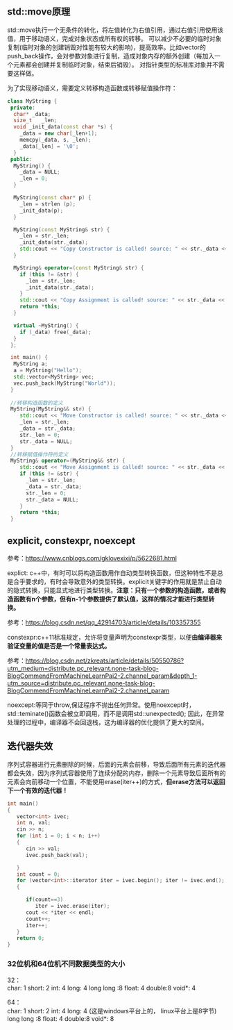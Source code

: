 ## std::move原理

std::move执行一个无条件的转化，将左值转化为右值引用，通过右值引用使用该值，用于移动语义，完成对象状态或所有权的转移。
可以减少不必要的临时对象复制(临时对象的创建销毁对性能有较大的影响)，提高效率。比如vector的push_back操作，会对参数对象进行复制，造成对象内存的额外创建（每加入一个元素都会创建并复制临时对象，结束后销毁）。
对指针类型的标准库对象并不需要这样做。

为了实现移动语义，需要定义转移构造函数或转移赋值操作符：

```C++
class MyString { 
 private: 
  char* _data; 
  size_t   _len; 
  void _init_data(const char *s) { 
    _data = new char[_len+1]; 
    memcpy(_data, s, _len); 
    _data[_len] = '\0'; 
  } 
 public: 
  MyString() { 
    _data = NULL; 
    _len = 0; 
  } 

  MyString(const char* p) { 
    _len = strlen (p); 
    _init_data(p); 
  } 

  MyString(const MyString& str) { 
    _len = str._len; 
    _init_data(str._data); 
    std::cout << "Copy Constructor is called! source: " << str._data << std::endl; 
  } 

  MyString& operator=(const MyString& str) { 
    if (this != &str) { 
      _len = str._len; 
      _init_data(str._data); 
    } 
    std::cout << "Copy Assignment is called! source: " << str._data << std::endl; 
    return *this; 
  } 

  virtual ~MyString() { 
    if (_data) free(_data); 
  } 
 }; 

 int main() { 
  MyString a; 
  a = MyString("Hello"); 
  std::vector<MyString> vec; 
  vec.push_back(MyString("World")); 
 }
 
 //转移构造函数的定义
 MyString(MyString&& str) { 
    std::cout << "Move Constructor is called! source: " << str._data << std::endl; 
    _len = str._len; 
    _data = str._data; 
    str._len = 0; 
    str._data = NULL; 
 }
 //转移赋值操作符的定义
 MyString& operator=(MyString&& str) { 
    std::cout << "Move Assignment is called! source: " << str._data << std::endl; 
    if (this != &str) { 
      _len = str._len; 
      _data = str._data; 
      str._len = 0; 
      str._data = NULL; 
    } 
    return *this; 
 }
```

## explicit, constexpr, noexcept

参考：https://www.cnblogs.com/gklovexixi/p/5622681.html

explict: c++中，有时可以将构造函数用作自动类型转换函数，但这种特性不是总是合乎要求的，有时会导致意外的类型转换。explicit关键字的作用就是禁止自动的隐式转换，只能显式地进行类型转换。**注意：只有一个参数的构造函数，或者构造函数有n个参数，但有n-1个参数提供了默认值，这样的情况才能进行类型转换。**

参考：https://blog.csdn.net/qq_42914703/article/details/103357355

constexpr:c++11标准规定，允许将变量声明为constexpr类型，以便**由编译器来验证变量的值是否是一个常量表达式。**

参考：https://blog.csdn.net/zkreats/article/details/50550786?utm_medium=distribute.pc_relevant.none-task-blog-BlogCommendFromMachineLearnPai2-2.channel_param&depth_1-utm_source=distribute.pc_relevant.none-task-blog-BlogCommendFromMachineLearnPai2-2.channel_param

noexcept:等同于throw,保证程序不抛出任何异常。使用noexcept时，std::teminate()函数会被立即调用，而不是调用std::unexpected();
因此，在异常处理的过程中，编译器不会回退栈，这为编译器的优化提供了更大的空间。

## 迭代器失效

序列式容器进行元素删除的时候，后面的元素会前移，导致后面所有元素的迭代器都会失效，因为序列式容器使用了连续分配的内存，删除一个元素导致后面所有的元素会向前移动一个位置，不能使用erase(iter++)的方式，**但erase方法可以返回下一个有效的迭代器！**

```C++
int main()
{
   vector<int> ivec;
   int n, val;
   cin >> n;
   for (int i = 0; i < n; i++)
   {
      cin >> val;
      ivec.push_back(val);

   }
   int count = 0;
   for (vector<int>::iterator iter = ivec.begin(); iter != ivec.end(); )
   {

      if(count==3)
         iter = ivec.erase(iter);
      cout << *iter << endl;
      count++;
      iter++;
   }
   return 0;
}
```

### 32位机和64位机不同数据类型的大小

32：\
char: 1
short: 2
int:  4
long: 4
long long :8
float: 4
double:8
void*: 4


64：\
char: 1
short: 2
int:  4
long: 4  (这是windows平台上的， linux平台上是8字节)
long long :8
float: 4
double:8
void*: 8

